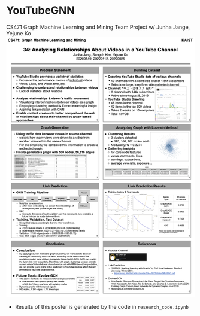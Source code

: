 # YouTubeGNN
CS471 Graph Machine Learning and Mining Team Project w/ Junha Jange, Yejune Ko
![poster](./research_poster.png)

- Results of this poster is generated by the code in ```research_code.ipynb```
